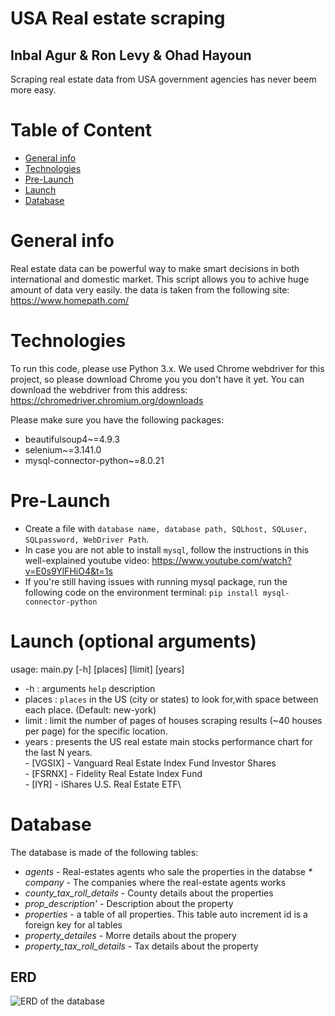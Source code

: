 # USA Real estate scraping
## Inbal Agur & Ron Levy & Ohad Hayoun
Scraping real estate data from USA government agencies has never beem more easy.

# Table of Content
* [General info](#general-info)
* [Technologies](#technologies) 
* [Pre-Launch](#pre-launch)
* [Launch](#Launch)
* [Database](#Database)

# General info
Real estate data can be powerful way to make smart decisions in both international and domestic market. This script allows you to achive huge amount of data very easily. the data is taken from the following site: https://www.homepath.com/

# Technologies
To run this code, please use Python 3.x.
We used Chrome webdriver for this project, so please download Chrome you you don't have it yet.
You can download the webdriver from this address: https://chromedriver.chromium.org/downloads

Please make sure you have the following packages:
* beautifulsoup4~=4.9.3
* selenium~=3.141.0
* mysql-connector-python~=8.0.21

# Pre-Launch
* Create a file with `database name, database path, SQLhost, SQLuser, SQLpassword, WebDriver Path`.
* In case you are not able to install `mysql`, follow the instructions in this well-explained youtube video:
https://www.youtube.com/watch?v=E0s9YlFHiO4&t=1s 
* If you're still having issues with running mysql package, run the following code on the environment terminal:
```pip install mysql-connector-python```
# Launch (optional arguments)
usage: main.py [-h] [places] [limit] [years]
* -h : arguments ```help``` description
* places : ```places``` in the US (city or states) to look for,with space between each place.
(Default: new-york)
* limit : limit the number of pages of houses scraping results (~40 houses per page) for the specific location.
* years : presents the US real estate main stocks performance chart for the last N years.\
          - [VGSIX] - Vanguard Real Estate Index Fund Investor Shares\
          - [FSRNX] - Fidelity Real Estate Index Fund\
          - [IYR] - iShares U.S. Real Estate ETF\
          
 
# Database
The database is made of the following tables:
* _agents_ - Real-estates agents who sale the properties in the databse
_* company_ - The companies where the real-estate agents works
* _county_tax_roll_details_ - County details about the properties
* _prop_description'_ - Description about the property
* _properties_ - a table of all properties. This table auto increment id is a foreign key for al tables
* _property_detailes_ - Morre details about the propery
* _property_tax_roll_details_ - Tax details about the property

## ERD
![ERD of the database](ERD.png)
